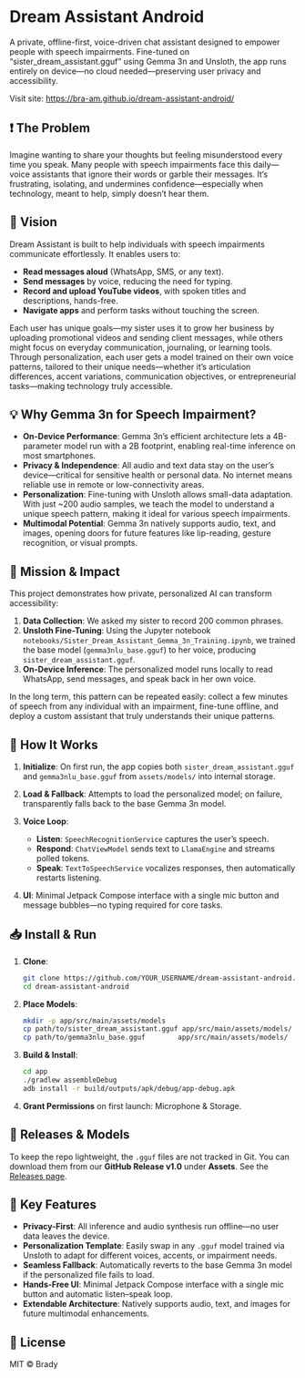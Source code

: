 # Dream Assistant Android

A private, offline-first, voice-driven chat assistant designed to empower people with speech impairments. Fine-tuned on “sister\_dream\_assistant.gguf” using Gemma 3n and Unsloth, the app runs entirely on device—no cloud needed—preserving user privacy and accessibility.

Visit site: https://bra-am.github.io/dream-assistant-android/

## ❗ The Problem

Imagine wanting to share your thoughts but feeling misunderstood every time you speak. Many people with speech impairments face this daily—voice assistants that ignore their words or garble their messages. It’s frustrating, isolating, and undermines confidence—especially when technology, meant to help, simply doesn’t hear them.

## 🌟 Vision

Dream Assistant is built to help individuals with speech impairments communicate effortlessly. It enables users to:

* **Read messages aloud** (WhatsApp, SMS, or any text).
* **Send messages** by voice, reducing the need for typing.
* **Record and upload YouTube videos**, with spoken titles and descriptions, hands-free.
* **Navigate apps** and perform tasks without touching the screen.

Each user has unique goals—my sister uses it to grow her business by uploading promotional videos and sending client messages, while others might focus on everyday communication, journaling, or learning tools. Through personalization, each user gets a model trained on their own voice patterns, tailored to their unique needs—whether it’s articulation differences, accent variations, communication objectives, or entrepreneurial tasks—making technology truly accessible.

## 💡 Why Gemma 3n for Speech Impairment?

* **On-Device Performance**: Gemma 3n’s efficient architecture lets a 4B-parameter model run with a 2B footprint, enabling real-time inference on most smartphones.
* **Privacy & Independence**: All audio and text data stay on the user’s device—critical for sensitive health or personal data. No internet means reliable use in remote or low-connectivity areas.
* **Personalization**: Fine-tuning with Unsloth allows small-data adaptation. With just \~200 audio samples, we teach the model to understand a unique speech pattern, making it ideal for various speech impairments.
* **Multimodal Potential**: Gemma 3n natively supports audio, text, and images, opening doors for future features like lip-reading, gesture recognition, or visual prompts.

## 🚀 Mission & Impact

This project demonstrates how private, personalized AI can transform accessibility:

1. **Data Collection**: We asked my sister to record 200 common phrases.
2. **Unsloth Fine-Tuning**: Using the Jupyter notebook `notebooks/Sister_Dream_Assistant_Gemma_3n_Training.ipynb`, we trained the base model (`gemma3nlu_base.gguf`) to her voice, producing `sister_dream_assistant.gguf`.
3. **On-Device Inference**: The personalized model runs locally to read WhatsApp, send messages, and speak back in her own voice.

In the long term, this pattern can be repeated easily: collect a few minutes of speech from any individual with an impairment, fine-tune offline, and deploy a custom assistant that truly understands their unique patterns.

## 🔧 How It Works

1. **Initialize**: On first run, the app copies both `sister_dream_assistant.gguf` and `gemma3nlu_base.gguf` from `assets/models/` into internal storage.
2. **Load & Fallback**: Attempts to load the personalized model; on failure, transparently falls back to the base Gemma 3n model.
3. **Voice Loop**:

   * **Listen**: `SpeechRecognitionService` captures the user’s speech.
   * **Respond**: `ChatViewModel` sends text to `LlamaEngine` and streams polled tokens.
   * **Speak**: `TextToSpeechService` vocalizes responses, then automatically restarts listening.
4. **UI**: Minimal Jetpack Compose interface with a single mic button and message bubbles—no typing required for core tasks.

## 📥 Install & Run

1. **Clone**:

   ```bash
   git clone https://github.com/YOUR_USERNAME/dream-assistant-android.git
   cd dream-assistant-android
   ```
2. **Place Models**:

   ```bash
   mkdir -p app/src/main/assets/models
   cp path/to/sister_dream_assistant.gguf app/src/main/assets/models/
   cp path/to/gemma3nlu_base.gguf        app/src/main/assets/models/
   ```
3. **Build & Install**:

   ```bash
   cd app
   ./gradlew assembleDebug
   adb install -r build/outputs/apk/debug/app-debug.apk
   ```
4. **Grant Permissions** on first launch: Microphone & Storage.

## 📄 Releases & Models

To keep the repo lightweight, the `.gguf` files are not tracked in Git. You can download them from our **GitHub Release v1.0** under **Assets**. See the [Releases page](https://github.com/YOUR_USERNAME/dream-assistant-android/releases).

## 🚀 Key Features

* **Privacy-First**: All inference and audio synthesis run offline—no user data leaves the device.
* **Personalization Template**: Easily swap in any `.gguf` model trained via Unsloth to adapt for different voices, accents, or impairment needs.
* **Seamless Fallback**: Automatically reverts to the base Gemma 3n model if the personalized file fails to load.
* **Hands-Free UI**: Minimal Jetpack Compose interface with a single mic button and automatic listen–speak loop.
* **Extendable Architecture**: Natively supports audio, text, and images for future multimodal enhancements.

## 📝 License

MIT © Brady
